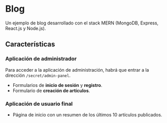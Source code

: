 # Blog

Un ejemplo de blog desarrollado con el stack MERN (MongoDB, Express, React.js y Node.js).

## Características

### Aplicación de administrador

Para acceder a la aplicación de administración, habrá que entrar a la dirección `/secret/admin-panel`.

* Formularios de **inicio de sesión** y **registro**.
* Formulario de **creación de artículos**.

### Aplicación de usuario final

* Página de inicio con un resumen de los últimos 10 artículos publicados.
